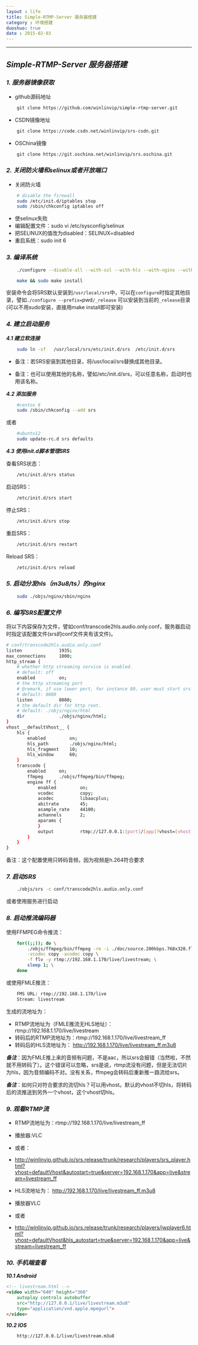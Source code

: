 ```yaml
---
layout : life
title: Simple-RTMP-Server 服务器搭建
category : 环境搭建
duoshuo: true
date : 2015-02-03
---
```


<!-- more -->

******

## ***Simple-RTMP-Server 服务器搭建***

### ***1. 服务器镜像获取***

* github源码地址

```html
	git clone https://github.com/winlinvip/simple-rtmp-server.git
```

* CSDN镜像地址

```html
	git clone https://code.csdn.net/winlinvip/srs-csdn.git
```

* OSChina镜像

```html
	git clone https://git.oschina.net/winlinvip/srs.oschina.git
```

### ***2. 关闭防火墙和selinux或者开放端口***

* 关闭防火墙

```sh
	# disable the firewall
	sudo /etc/init.d/iptables stop
	sudo /sbin/chkconfig iptables off
```

* 使selinux失败
 * 编辑配置文件：sudo vi /etc/sysconfig/selinux
 * 把SELINUX的值改为disabled：SELINUX=disabled
 * 重启系统：sudo init 6

### ***3. 编译系统***

```sh
	./configure --disable-all --with-ssl --with-hls --with-nginx --with-ffmpeg --with-transcode
```

```sh
	make && sudo make install
```
安装命令会将SRS默认安装到`/usr/local/srs`中，可以在`configure`时指定其他目录，譬如`./configure --prefix=`pwd`/_release` 可以安装到当前的`_release`目录(可以不用sudo安装，直接用make install即可安装)

### ***4. 建立启动服务***

***4.1 建立软连接***

```sh
	sudo ln -sf   /usr/local/srs/etc/init.d/srs  /etc/init.d/srs
```
* 备注：若SRS安装到其他目录，将/usr/local/srs替换成其他目录。

* 备注：也可以使用其他的名称，譬如/etc/init.d/srs，可以任意名称，启动时也用该名称。

***4.2 添加服务***

```sh
	#centos 6
	sudo /sbin/chkconfig --add srs
```

或者

```sh
	#ubuntu12
	sudo update-rc.d srs defaults
```

***4.3 使用init.d脚本管理SRS***

查看SRS状态：

```sh
	/etc/init.d/srs status
```

启动SRS：

```sh
	/etc/init.d/srs start
```

停止SRS：

```sh
	/etc/init.d/srs stop
```

重启SRS：

```sh
	/etc/init.d/srs restart
```

Reload SRS：

```sh
	/etc/init.d/srs reload
```

### ***5. 启动分发hls（m3u8/ts）的nginx***

```sh
	sudo ./objs/nginx/sbin/nginx
```

### ***6. 编写SRS配置文件***

将以下内容保存为文件，譬如conf/transcode2hls.audio.only.conf，服务器启动时指定该配置文件(srs的conf文件夹有该文件)。

```sh
# conf/transcode2hls.audio.only.conf
listen              1935;
max_connections     1000;
http_stream {
    # whether http streaming service is enabled.
    # default: off
    enabled         on;
    # the http streaming port
    # @remark, if use lower port, for instance 80, user must start srs by root.
    # default: 8080
    listen          8080;
    # the default dir for http root.
    # default: ./objs/nginx/html
    dir             ./objs/nginx/html;
}
vhost __defaultVhost__ {
    hls {
        enabled         on;
        hls_path        ./objs/nginx/html;
        hls_fragment    10;
        hls_window      60;
    }
    transcode {
        enabled     on;
        ffmpeg      ./objs/ffmpeg/bin/ffmpeg;
        engine ff {
            enabled         on;
            vcodec          copy;
            acodec          libaacplus;
            abitrate        45;
            asample_rate    44100;
            achannels       2;
            aparams {
            }
            output          rtmp://127.0.0.1:[port]/[app]?vhost=[vhost]/[stream]_[engine];
        }
    }
}
```

备注：这个配置使用只转码音频，因为视频是h.264符合要求

### ***7. 启动SRS***

```sh
	./objs/srs -c conf/transcode2hls.audio.only.conf
```
或者使用服务进行启动

### ***8. 启动推流编码器***

使用FFMPEG命令推流：

```sh
	for((;;)); do \
		./objs/ffmpeg/bin/ffmpeg -re -i ./doc/source.200kbps.768x320.flv \
		-vcodec copy -acodec copy \
		-f flv -y rtmp://192.168.1.170/live/livestream; \
		sleep 1; \
	done
```

或使用FMLE推流：

```sh
	FMS URL: rtmp://192.168.1.170/live
	Stream: livestream
```

生成的流地址为：

* RTMP流地址为（FMLE推流无HLS地址）：rtmp://192.168.1.170/live/livestream
* 转码后的RTMP流地址为：rtmp://192.168.1.170/live/livestream_ff
* 转码后的HLS流地址为： http://192.168.1.170/live/livestream_ff.m3u8

***备注***：因为FMLE推上来的音频有问题，不是aac，所以srs会报错（当然啦，不然就不用转码了）。这个错误可以忽略，srs是说，rtmp流没有问题，但是无法切片为hls，因为音频编码不对。没有关系，ffmpeg会转码后重新推一路流给srs。

***备注***：如何只对符合要求的流切hls？可以用vhost。默认的vhost不切hls，将转码后的流推送到另外一个vhost，这个vhost切hls。

### ***9. 观看RTMP流***

* RTMP流地址为：rtmp://192.168.1.170/live/livestream_ff
 * 播放器:VLC
 * 或者：
 * http://winlinvip.github.io/srs.release/trunk/research/players/srs_player.html?vhost=defaultVhost&autostart=true&server=192.168.1.170&app=live&stream=livestream_ff

* HLS流地址为： http://192.168.1.170/live/livestream_ff.m3u8
 * 播放器VLC
 * 或者
 * http://winlinvip.github.io/srs.release/trunk/research/players/jwplayer6.html?vhost=defaultVhost&hls_autostart=true&server=192.168.1.170&app=live&stream=livestream_ff

### ***10. 手机端查看***

***10.1 Android***

```html
<!-- livestream.html -->
<video width="640" height="360"
	autoplay controls autobuffer 
	src="http://127.0.0.1/live/livestream.m3u8"
	type="application/vnd.apple.mpegurl">
</video>
```

***10.2 IOS***

```url
	http://127.0.0.1/live/livestream.m3u8
```







